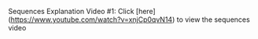 Sequences Explanation Video #1: Click [here] (https://www.youtube.com/watch?v=xnjCp0qvN14) to view the sequences video 
